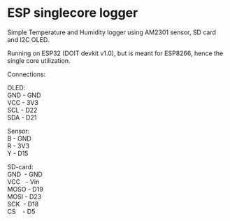 # ESP singlecore logger
Simple Temperature and Humidity logger using AM2301 sensor, SD card and I2C OLED. 

Running on ESP32 (DOIT devkit v1.0), but is meant for ESP8266, hence the single core utilization.

Connections:

OLED:<br>
GND - GND<br>
VCC - 3V3<br>
SCL - D22<br>
SDA - D21<br>

Sensor:<br>
B - GND<br>
R - 3V3<br>
Y - D15<br>

SD-card:<br>
GND&nbsp; - GND<br>
VCC&nbsp;&nbsp; - Vin<br>
MOSO - D19<br>
MOSI - D23<br>
SCK&nbsp;  - D18<br>
CS &nbsp;&nbsp;  - D5
